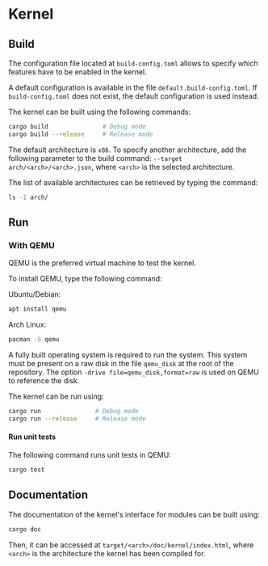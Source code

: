 # Kernel

## Build

The configuration file located at `build-config.toml` allows to specify which features have to be enabled in the kernel.

A default configuration is available in the file `default.build-config.toml`.
If `build-config.toml` does not exist, the default configuration is used instead.

The kernel can be built using the following commands:

```sh
cargo build               # Debug mode
cargo build --release     # Release mode
```

The default architecture is `x86`. To specify another architecture, add the following parameter to the build command: `--target arch/<arch>/<arch>.json`, where `<arch>` is the selected architecture.

The list of available architectures can be retrieved by typing the command:

```sh
ls -1 arch/
```



## Run

### With QEMU

QEMU is the preferred virtual machine to test the kernel.

To install QEMU, type the following command:

Ubuntu/Debian:

```sh
apt install qemu
```

Arch Linux:

```sh
pacman -S qemu
```

A fully built operating system is required to run the system. This system must be present on a raw disk in the file `qemu_disk` at the root of the repository. The option `-drive file=qemu_disk,format=raw` is used on QEMU to reference the disk.

The kernel can be run using:

```sh
cargo run               # Debug mode
cargo run --release     # Release mode
```


#### Run unit tests

The following command runs unit tests in QEMU:

```sh
cargo test
```



## Documentation

The documentation of the kernel's interface for modules can be built using:

```sh
cargo doc
```

Then, it can be accessed at `target/<arch>/doc/kernel/index.html`, where `<arch>` is the architecture the kernel has been compiled for.
